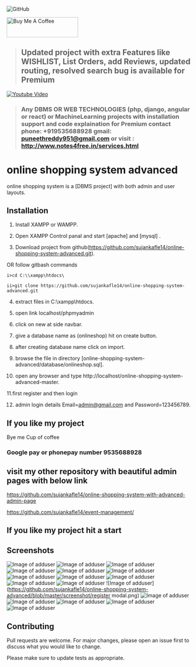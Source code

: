 ![GitHub](https://img.shields.io/github/license/sujankafle14/online-shopping-system-advanced)

<a href="https://www.buymeacoffee.com/sujankafle14" target="_blank"><img src="https://cdn.buymeacoffee.com/buttons/v2/default-yellow.png" alt="Buy Me A Coffee" width="195" height="55"></a>

> ## Updated project with extra Features like WISHLIST, List Orders, add Reviews, updated routing, resolved search bug is available for Premium 

[![Youtube Video](https://img.youtube.com/vi/gLwfj67GI8A/0.jpg)](https://youtu.be/gLwfj67GI8A)


> ### Any DBMS OR WEB TECHNOLOGIES (php, django, angular or react) or MachineLearning projects with installation support and code explaination for Premium contact phone: +919535688928 gmail: puneethreddy951@gmail.com or visit : http://www.notes4free.in/services.html

# online shopping system advanced

online shopping system is a [DBMS project] with both admin and user layouts.

## Installation

1. Install XAMPP or WAMPP.

2. Open XAMPP Control panal and start [apache] and [mysql] .

3. Download project from github(https://github.com/sujankafle14/online-shopping-system-advanced.git).
 
 OR follow gitbash commands

    i>cd C:\\xampp\htdocs\

    ii>git clone https://github.com/sujankafle14/online-shopping-system-advanced.git

4. extract files in C:\\xampp\htdocs\.

5. open link localhost/phpmyadmin

6. click on new at side navbar.

7. give a database name as (onlineshop) hit on create button.

8. after creating database name click on import.

9. browse the file in directory [online-shopping-system-advanced/database/onlineshop.sql].

10. open any browser and type http://localhost/online-shopping-system-advanced-master.

11.first register and then login

12. admin login details  Email=admin@gmail.com and Password=123456789.

## If you like my project 
   Bye me Cup of coffee

### Google pay or phonepay number 9535688928

## visit my other repository with beautiful admin pages with below link

  https://github.com/sujankafle14/online-shopping-system-with-advanced-admin-page
  
  https://github.com/sujankafle14/event-management/

## If you like my project hit a start


## Screenshots
![Image of adduser](https://github.com/sujankafle14/online-shopping-system-advanced/blob/master/screenshot/adduser.png)
![Image of adduser](https://github.com/sujankafle14/online-shopping-system-advanced/blob/master/screenshot/adminproductadd.png)
![Image of adduser](https://github.com/sujankafle14/online-shopping-system-advanced/blob/master/screenshot/cartpage.png)
![Image of adduser](https://github.com/sujankafle14/online-shopping-system-advanced/blob/master/screenshot/homepage.png)
![Image of adduser](https://github.com/sujankafle14/online-shopping-system-advanced/blob/master/screenshot/loginmodal.png)
![Image of adduser](https://github.com/sujankafle14/online-shopping-system-advanced/blob/master/screenshot/mainpage.png)
![Image of adduser](https://github.com/sujankafle14/online-shopping-system-advanced/blob/master/screenshot/manageuser.png)
![Image of adduser](https://github.com/sujankafle14/online-shopping-system-advanced/blob/master/screenshot/manageuseradmin.png)
![Image of adduser](https://github.com/sujankafle14/online-shopping-system-advanced/blob/master/screenshot/productlistadmin.png)
![Image of adduser](https://github.com/sujankafle14/online-shopping-system-advanced/blob/master/screenshot/productpage.png)
![Image of adduser](https://github.com/sujankafle14/online-shopping-system-advanced/blob/master/screenshot/productzoom.png)
![Image of adduser](https://github.com/sujankafle14/online-shopping-system-advanced/blob/master/screenshot/register modal.png)
![Image of adduser](https://github.com/sujankafle14/online-shopping-system-advanced/blob/master/screenshot/searchfilter.png)
![Image of adduser](https://github.com/sujankafle14/online-shopping-system-advanced/blob/master/screenshot/searchpage.png)
![Image of adduser](https://github.com/sujankafle14/online-shopping-system-advanced/blob/master/screenshot/store.png)
![Image of adduser](https://github.com/sujankafle14/online-shopping-system-advanced/blob/master/screenshot/storepage.png)
![Image of adduser](https://github.com/sujankafle14/online-shopping-system-advanced/blob/master/screenshot/storepage1.png)






## Contributing
Pull requests are welcome. For major changes, please open an issue first to discuss what you would like to change.

Please make sure to update tests as appropriate.


